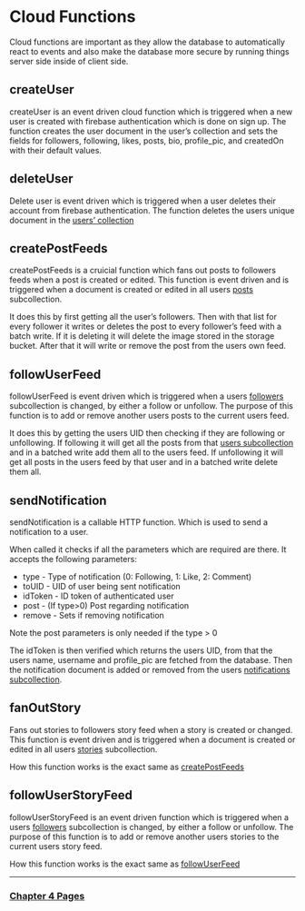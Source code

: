 # Cloud Functions
Cloud functions are important as they allow the database to automatically react to events and also make the database more secure by running things server side inside of client side.

## createUser
<!-- TODO add reference to sign up page? -->
createUser is an event driven cloud function which is triggered when a new user is created with firebase authentication which is done on sign up. The function creates the user document in the user’s collection and sets the fields for followers, following, likes, posts, bio, profile_pic, and createdOn with their default values.

## deleteUser
Delete user is event driven which is triggered when a user deletes their account from firebase authentication. The function deletes the users unique document in the [users’ collection](./Firestore.md#User)

## createPostFeeds
createPostFeeds is a cruicial function which fans out posts to followers feeds when a post is created or edited. This function is event driven and is triggered when a document is created or edited in all users [posts](./Firestore.md#Posts) subcollection.

It does this by first getting all the user’s followers. Then with that list for every follower it writes or deletes the post to every follower’s feed with a batch write. If it is deleting it will delete the image stored in the storage bucket. After that it will write or remove the post from the users own feed.

## followUserFeed
followUserFeed is event driven which is triggered when a users [followers](./Firestore.md#Followers) subcollection is changed, by either a follow or unfollow.
The purpose of this function is to add or remove another users posts to the current users feed.

It does this by getting the users UID then checking if they are following or unfollowing. If following it will get all the posts from that [users subcollection](./Firestore.md#Posts) and in a batched write add them all to the users feed. 
If unfollowing it will get all posts in the users feed by that user and in a batched write delete them all.

## sendNotification
sendNotification is a callable HTTP function. Which is used to send a notification to a user.

When called it checks if all the parameters which are required are there. It accepts the following parameters:
* type - Type of notification (0: Following, 1: Like, 2: Comment)
* toUID - UID of user being sent notification
* idToken - ID token of authenticated user
* post - (If type>0) Post regarding notification
* remove - Sets if removing notification

Note the post parameters is only needed if the type > 0

The idToken is then verified which returns the users UID, from that the users name, username and profile_pic are fetched from the database. 
Then the notification document is added or removed from the users [notifications subcollection](./Firestore.md#Notifications).

## fanOutStory
Fans out stories to followers story feed when a story is created or changed. This function is event driven and is triggered when a document is created or edited in all users [stories](./Firestore.md#Stories) subcollection. 

How this function works is the exact same as [createPostFeeds](#createPostFeeds)

## followUserStoryFeed
followUserStoryFeed is an event driven function which is triggered when a users [followers](./Firestore.md#Followers) subcollection is changed, by either a follow or unfollow.
The purpose of this function is to add or remove another users stories to the current users story feed.

How this function works is the exact same as [followUserFeed](#followUserFeed)

---
### [Chapter 4 Pages](./Pages.md)
